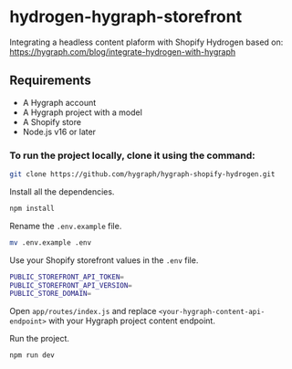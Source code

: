 # hydrogen-hygraph-storefront

Integrating a headless content plaform with Shopify Hydrogen based on: https://hygraph.com/blog/integrate-hydrogen-with-hygraph


## Requirements

- A Hygraph account
- A Hygraph project with a model
- A Shopify store
- Node.js v16 or later

### To run the project locally, clone it using the command:

```bash
git clone https://github.com/hygraph/hygraph-shopify-hydrogen.git
```

Install all the dependencies.

```bash
npm install
```

Rename the `.env.example` file.

```bash
mv .env.example .env
```

Use your Shopify storefront values in the `.env` file.

```bash
PUBLIC_STOREFRONT_API_TOKEN=
PUBLIC_STOREFRONT_API_VERSION=
PUBLIC_STORE_DOMAIN=
```

Open `app/routes/index.js` and replace `<your-hygraph-content-api-endpoint>` with your Hygraph project content endpoint.

Run the project.

```
npm run dev
```
